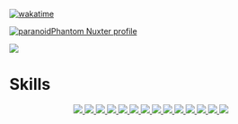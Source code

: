 [![wakatime](https://wakatime.com/badge/user/018e7187-321d-45f8-8854-9be2e9d9116a.svg)](https://wakatime.com/@018e7187-321d-45f8-8854-9be2e9d9116a)

[![paranoidPhantom Nuxter profile](https://nuxters.nuxt.com/card/paranoidPhantom/og.png)](https://nuxters.nuxt.com/paranoidPhantom)

<img src="https://wakatime.com/share/@paranoidPhantom/d7644bb9-c9d5-48ed-b915-43b7bfa5d9ff.svg">

<h1>Skills</h1>
<p align="center">
  <a href="https://docker.com" target="_blank">
    <img src="https://skillicons.dev/icons?i=docker" />
  </a>
  <a href="https://cloudflare.com" target="_blank">
    <img src="https://skillicons.dev/icons?i=cloudflare" />
  </a>
  <a href="https://github.com/features/actions/getting-started" target="_blank">
    <img src="https://skillicons.dev/icons?i=githubactions" />
  </a>
  <a href="https://supabase.com" target="_blank">
    <img src="https://skillicons.dev/icons?i=supabase" />
  </a>
  <a href="https://www.postgresql.org" target="_blank">
    <img src="https://skillicons.dev/icons?i=postgres" />
  </a>
  <a href="https://nginx.org" target="_blank">
    <img src="https://skillicons.dev/icons?i=nginx" />
  </a>
  <a href="https://grafana.com" target="_blank">
    <img src="https://skillicons.dev/icons?i=grafana" />
  </a>
  <a href="https://sass-lang.com" target="_blank">
    <img src="https://skillicons.dev/icons?i=sass" />
  </a>
  <a href="https://typescriptlang.org/" target="_blank">
    <img src="https://skillicons.dev/icons?i=ts" />
  </a>
  <a href="https://nodejs.org" target="_blank">
    <img src="https://skillicons.dev/icons?i=nodejs" />
  </a>
  <a href="https://nuxt.com" target="_blank">
    <img src="https://skillicons.dev/icons?i=nuxt" />
  </a>
  <a href="https://vuejs.org" target="_blank">
    <img src="https://skillicons.dev/icons?i=vue" />
  </a>
  <a href="https://tailwindcss.com" target="_blank">
    <img src="https://skillicons.dev/icons?i=tailwind" />
  </a>
  <a href="https://electronjs.org" target="_blank">
    <img src="https://skillicons.dev/icons?i=electron" />
  </a>
</p>
